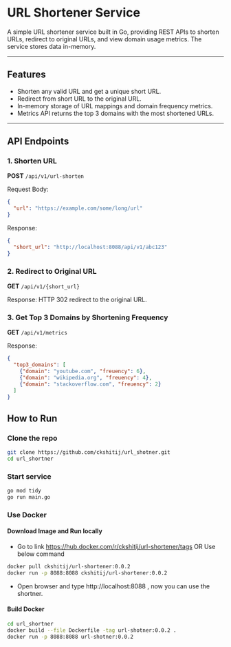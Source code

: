 # URL Shortener Service

A simple URL shortener service built in Go, providing REST APIs to shorten URLs, redirect to original URLs, and view domain usage metrics. The service stores data in-memory.

---

## Features

- Shorten any valid URL and get a unique short URL.
- Redirect from short URL to the original URL.
- In-memory storage of URL mappings and domain frequency metrics.
- Metrics API returns the top 3 domains with the most shortened URLs.

---

## API Endpoints

### 1. Shorten URL

**POST** `/api/v1/url-shorten`

Request Body:

```json
{
  "url": "https://example.com/some/long/url"
}
```

Response:

```json
{
  "short_url": "http://localhost:8088/api/v1/abc123"
}
```

### 2. Redirect to Original URL

**GET** `/api/v1/{short_url}`

Response: HTTP 302 redirect to the original URL.


### 3. Get Top 3 Domains by Shortening Frequency

**GET** `/api/v1/metrics`

Response:

```json
{
  "top3_domains": [
    {"domain": "youtube.com", "freuency": 6},
    {"domain": "wikipedia.org", "freuency": 4},
    {"domain": "stackoverflow.com", "freuency": 2}
  ]
}
```

## How to Run

### Clone the repo

```sh
git clone https://github.com/ckshitij/url_shotner.git
cd url_shortner
```

### Start service

```sh
go mod tidy
go run main.go
```

### Use Docker

#### Download Image and Run locally

- Go to link https://hub.docker.com/r/ckshitij/url-shortener/tags OR Use below command

```sh
docker pull ckshitij/url-shortener:0.0.2
docker run -p 8088:8088 ckshitij/url-shortener:0.0.2
```

- Open browser and type http://localhost:8088 , now you can use the shortner.

#### Build Docker

```sh
cd url_shortner
docker build --file Dockerfile -tag url-shotner:0.0.2 .
docker run -p 8088:8088 url-shotner:0.0.2
```
